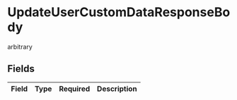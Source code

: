 # UpdateUserCustomDataResponseBody

arbitrary


## Fields

| Field       | Type        | Required    | Description |
| ----------- | ----------- | ----------- | ----------- |